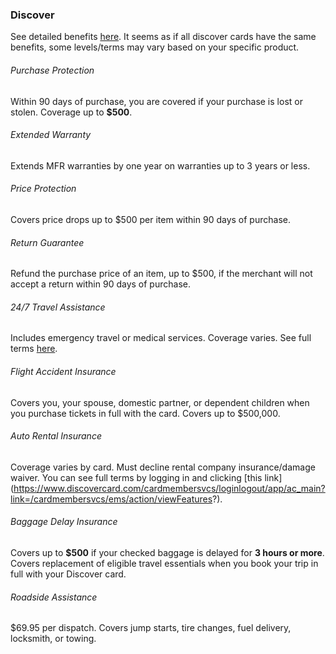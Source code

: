 ### Discover

See detailed benefits [here](https://www.discover.com/credit-cards/member-benefits/ "Discover Benefits"). It seems as if all discover cards have the same benefits, some levels/terms may vary based on your specific product. 

###### Purchase Protection 

Within 90 days of purchase, you are covered if your purchase is lost or stolen. Coverage up to **$500**. 

###### Extended Warranty 

Extends MFR warranties by one year on warranties up to 3 years or less. 

###### Price Protection 

Covers price drops up to $500 per item within 90 days of purchase. 

###### Return Guarantee 

Refund the purchase price of an item, up to $500, if the merchant will not accept a return within 90 days of purchase. 

###### 24/7 Travel Assistance

Includes emergency travel or medical services. Coverage varies. See full terms [here](https://www.discover.com/credit-cards/member-benefits/security/travel-assistance/). 

###### Flight Accident Insurance

Covers you, your spouse, domestic partner, or dependent children when you purchase tickets in full with the card. Covers up to $500,000. 

###### Auto Rental Insurance 

Coverage varies by card. Must decline rental company insurance/damage waiver. You can see full terms by logging in and clicking [this link] (https://www.discovercard.com/cardmembersvcs/loginlogout/app/ac_main?link=/cardmembersvcs/ems/action/viewFeatures?).

###### Baggage Delay Insurance 

Covers up to **$500** if your checked baggage is delayed for **3 hours or more**. Covers replacement of eligible travel essentials when you book your trip in full with your Discover card. 

###### Roadside Assistance 

$69.95 per dispatch. Covers jump starts, tire changes, fuel delivery, locksmith, or towing. 